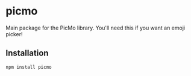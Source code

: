 # picmo

Main package for the PicMo library. You'll need this if you want an emoji picker!

## Installation

```
npm install picmo
```
